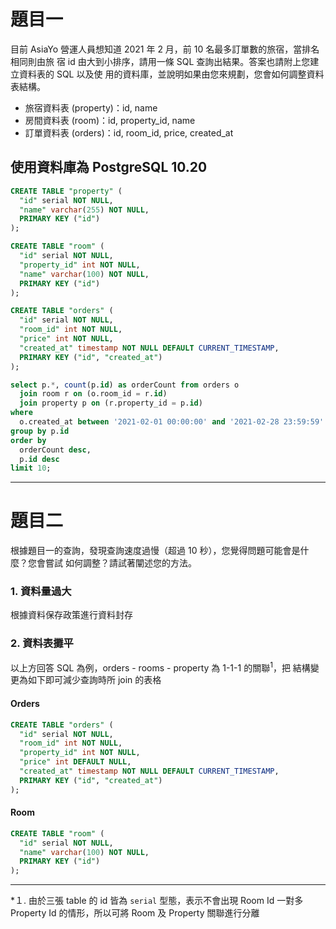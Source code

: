 # 題⽬⼀
⽬前 AsiaYo 營運⼈員想知道 2021 年 2 ⽉，前 10 名最多訂單數的旅宿，當排名相同則由旅
宿 id 由⼤到⼩排序，請⽤⼀條 SQL 查詢出結果。答案也請附上您建立資料表的 SQL 以及使
⽤的資料庫，並說明如果由您來規劃，您會如何調整資料表結構。
- 旅宿資料表 (property)：id, name
- 房間資料表 (room)：id, property_id, name
- 訂單資料表 (orders)：id, room_id, price, created_at

## **使用資料庫為 PostgreSQL 10.20**
```sql
CREATE TABLE "property" (
  "id" serial NOT NULL,
  "name" varchar(255) NOT NULL,
  PRIMARY KEY ("id")
);
```

```sql
CREATE TABLE "room" (
  "id" serial NOT NULL,
  "property_id" int NOT NULL,
  "name" varchar(100) NOT NULL,
  PRIMARY KEY ("id")
);
```

```sql
CREATE TABLE "orders" (
  "id" serial NOT NULL,
  "room_id" int NOT NULL,
  "price" int NOT NULL,
  "created_at" timestamp NOT NULL DEFAULT CURRENT_TIMESTAMP,
  PRIMARY KEY ("id", "created_at")
);
```

``` sql
select p.*, count(p.id) as orderCount from orders o 
  join room r on (o.room_id = r.id)
  join property p on (r.property_id = p.id)
where 
  o.created_at between '2021-02-01 00:00:00' and '2021-02-28 23:59:59'
group by p.id
order by 
  orderCount desc,
  p.id desc
limit 10;
```
---
# 題⽬⼆
根據題⽬⼀的查詢，發現查詢速度過慢（超過 10 秒），您覺得問題可能會是什麼？您會嘗試
如何調整？請試著闡述您的⽅法。

### 1. 資料量過大
根據資料保存政策進行資料封存

### 2. 資料表攤平
以上方回答 SQL 為例，orders - rooms - property 為 1-1-1 的關聯<sup>1</sup>，把 結構變更為如下即可減少查詢時所 join 的表格

#### Orders
```sql
CREATE TABLE "orders" (
  "id" serial NOT NULL,
  "room_id" int NOT NULL,
  "property_id" int NOT NULL,
  "price" int DEFAULT NULL,
  "created_at" timestamp NOT NULL DEFAULT CURRENT_TIMESTAMP,
  PRIMARY KEY ("id", "created_at")
);
```

#### Room
```sql 
CREATE TABLE "room" (
  "id" serial NOT NULL,
  "name" varchar(100) NOT NULL,
  PRIMARY KEY ("id")
);
```
---
*１. 由於三張 table 的 id 皆為 `serial` 型態，表示不會出現 Room Id 一對多 Property Id 的情形，所以可將 Room 及 Property 關聯進行分離
